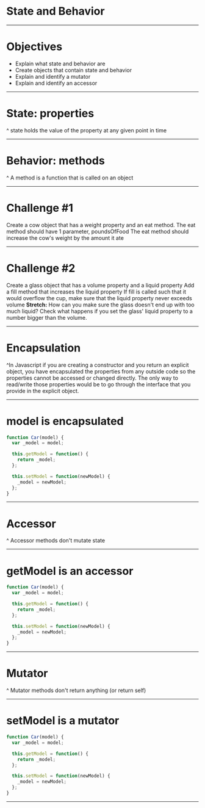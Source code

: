# State and Behavior

---

# Objectives

- Explain what state and behavior are
- Create objects that contain state and behavior
- Explain and identify a mutator
- Explain and identify an accessor

---

# State: properties

^ state holds the value of the property at any given point in time

---

# Behavior: methods

^ A method is a function that is called on an object

---

# Challenge #1

Create a cow object that has a weight property and an eat method.
The eat method should have 1 parameter, poundsOfFood
The eat method should increase the cow's weight by the amount it ate

---

# Challenge #2

Create a glass object that has a volume property and a liquid property
Add a fill method that increases the liquid property
If fill is called such that it would overflow the cup, make sure that the liquid property never exceeds volume
__Stretch:__ How can you make sure the glass doesn't end up with too much liquid? Check what happens if you set the glass' liquid property to a number bigger than the volume.


---

# Encapsulation

^In Javascript if you are creating a constructor and you return an explicit object, you have encapsulated the properties from any outside code so the properties cannot be accessed or changed directly. The only way to read/write those properties would be to go through the interface that you provide in the explicit object.

---

# model is encapsulated

```javascript
function Car(model) {
  var _model = model;

  this.getModel = function() {
    return _model;
  };

  this.setModel = function(newModel) {
    _model = newModel;
  };
}

```
---

# Accessor

^ Accessor methods don't mutate state

---

# getModel is an accessor

```javascript
function Car(model) {
  var _model = model;

  this.getModel = function() {
    return _model;
  };

  this.setModel = function(newModel) {
    _model = newModel;
  };
}

```

---

# Mutator

^ Mutator methods don't return anything (or return self)

---

# setModel is a mutator

```javascript
function Car(model) {
  var _model = model;

  this.getModel = function() {
    return _model;
  };

  this.setModel = function(newModel) {
    _model = newModel;
  };
}

```

---
